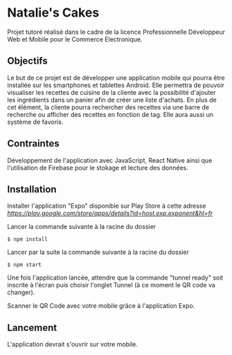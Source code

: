 # Natalie's Cakes

Projet tutoré réalisé dans le cadre de la licence Professionnelle Développeur Web et Mobile pour le Commerce Electronique.

## Objectifs  

Le but de ce projet est de développer une application mobile qui pourra être installée sur les smartphones et tablettes Android. Elle permettra de pouvoir visualiser les recettes de cuisine de la cliente avec la possibilité d'ajouter les ingrédients dans un panier afin de créer une liste d'achats. En plus de cet élément, la cliente pourra rechercher des recettes via une barre de recherche ou afficher des recettes en fonction de tag. Elle aura aussi un système de favoris. 

## Contraintes

Développement de l'application avec JavaScript, React Native ainsi que l'utilisation de Firebase pour le stokage et lecture des données.

## Installation 

Installer l'application "Expo" disponible sur Play Store à cette adresse *https://play.google.com/store/apps/details?id=host.exp.exponent&hl=fr*

Lancer la commande suivante à la racine du dossier 
```
$ npm install
```
Lancer par la suite la commande suivante à la racine du dossier
```
$ npm start
```
Une fois l'application lancée, attendre que la commande "tunnel ready" soit inscrite à l'écran puis choisir l'onglet Tunnel (à ce moment le QR code va changer).

Scanner le QR Code avec votre mobile grâce à l'application Expo.

## Lancement

L'application devrait s'ouvrir sur votre mobile.